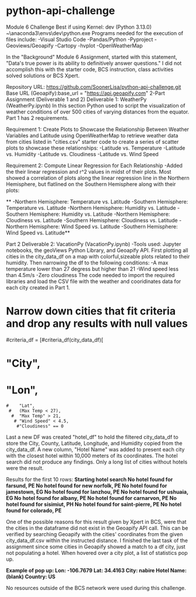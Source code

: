 # python-api-challenge
Module 6 Challenge
Best if using Kernel: dev (Python 3.13.0) ~\anaconda3\envs\dev\python.exe
Programs needed for the execution of files include:
-Visual Studio Code
-Pandas/Python
-Pyproject
-Geoviews/Geoapify
-Cartopy
-hvplot
-OpenWeatherMap

In the "Background" Module 6 Assignment, started with this statement, "Data's true power is its ability to definitively answer questions." I did not accomplish this with the starter code, BCS instruction, class activities solved solutions or BCS Xpert.

Repository URL: https://github.com/SoonerLisa/python-api-challenge.git
Base URL (Geoapify):base_url = "https://api.geoapify.com"
2-Part Assignment (Deliverable 1 and 2)
Deliverable 1: WeatherPy (WeatherPy.ipynb)
  In this section Python used to script the visualization of weather conditions of over 500 cities of varying distances from the equator.
  Part 1 has 2 requirements.
  
Requirement 1: Create Plots to Showcase the Relationship Between Weather Variables and Latitude using OpenWeatherMap to retrieve weather data from cities listed in "cities.csv" starter code to create a series of scatter plots to showcase these relationships:
    -Latitude vs. Temperature
    -Latitude vs. Humidity
    -Latitude vs. Cloudiness
    -Latitude vs. Wind Speed
 
  Requirement 2: Compute Linear Regression for Each Relationship
    -Added the their linear regression and r^2 values in midst of their plots. Most showed a       correlation of plots along the linear regression line in the Northern Hemisphere, but          flatlined on the Southern Hemisphere along with their plots:
    
**    -Northern Hemisphere: Temperature vs. Latitude
    -Southern Hemisphere: Temperature vs. Latitude
    -Northern Hemisphere: Humidity vs. Latitude
    -Southern Hemisphere: Humidity vs. Latitude
    -Northern Hemisphere: Cloudiness vs. Latitude
    -Southern Hemisphere: Cloudiness vs. Latitude
    -Northern Hemisphere: Wind Speed vs. Latitude
    -Southern Hemisphere: Wind Speed vs. Latitude**

  Part 2
  Deliverable 2: VacationPy (VacationPy.ipynb)
  -Tools used: Jupyter notebooks, the geoViews Python Library, and Geoapify API.
  First plotting all cities in the city_data_df on a map with colorful,sizeable plots related to their humidity.
  Then narrowing the df to the following conditions:
    -A max temperature lower than 27 degress but higher than 21
    -Wind speed less than 4.5m/s
    -Zero cloudiness
  The code needed to import the required libraries and load the CSV file with the weather and cooridinates data for each
  city created in Part 1.

# Narrow down cities that fit criteria and drop any results with null values
#criteria_df = [#criteria_df(city_data_df)[
  #      "City",
   #     "Lon",
    #    "Lat",
     #   (Max Temp < 27),
      #  "Max Temp" > 21,
       # "Wind Speed" < 4.5,
        #"Cloudiness" == 0
 
 Last a new DF was created "hotel_df" to hold the filtered city_data_df to store the City, County, Latitude, Longitude, and Humidity   copied from the city_data_df. A new column, "Hotel Name" was added to present each city with the closest hotel within 10,000 meters   of its coordinates.
 The hotel search did not produce any findings. Only a long list of cities without hotels were the result.

Results for the first 10 rows:
**Starting hotel search
No hotel found for farsund, PE
No hotel found for new norfolk, PE
No hotel found for jamestown, EG
No hotel found for lanzhou, PE
No hotel found for ushuaia, EG
No hotel found for albany, PE
No hotel found for carnarvon, PE
No hotel found for sisimiut, PH
No hotel found for saint-pierre, PE
No hotel found for colorado, PE**

One of the possible reasons for this result given by Xpert in BCS, were that the cities in the dataframe did not exist in the Geoapify API call. This can be verified by searching Geoapify with the cities' coordinates from the given city_data_df.csv
within the instructed distance.
I finished the last task of the assignment since some cities in Geoapify showed a match to a df city, just not populating a hotel. When hovered over a city plot, a list of statistics pop up.

**Example of pop up:
Lon: -106.7679
Lat: 34.4163
City: nabire
Hotel Name: (blank)
Country: US**

No resources outside of the BCS network were used during this challenge.
